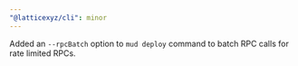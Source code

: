 ```yaml
---
"@latticexyz/cli": minor
---
```


Added an `--rpcBatch` option to `mud deploy` command to batch RPC calls for rate limited RPCs.
